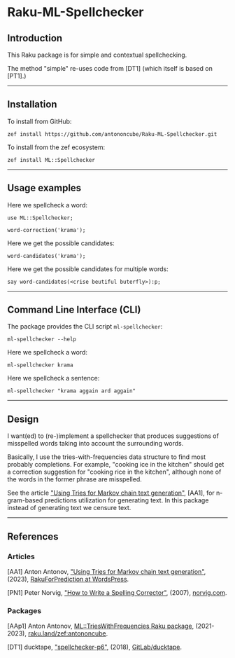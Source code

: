 # Raku-ML-Spellchecker

## Introduction

This Raku package is for simple and contextual spellchecking.

The method "simple" re-uses code from [DT1] (which itself is based on [PT1].) 

------

## Installation

To install from GitHub:

```
zef install https://github.com/antononcube/Raku-ML-Spellchecker.git
```

To install from the zef ecosystem:

```
zef install ML::Spellchecker
```

------

## Usage examples

Here we spellcheck a word:

```perl6
use ML::Spellchecker;

word-correction('krama');
```

Here we get the possible candidates:

```perl6
word-candidates('krama');
```

Here we get the possible candidates for multiple words:

```perl6
say word-candidates(<crise beutiful buterfly>):p;
```


------

## Command Line Interface (CLI)

The package provides the CLI script `ml-spellchecker`:

```shell
ml-spellchecker --help
```

Here we spellcheck a word:

```shell
ml-spellchecker krama
```

Here we spellcheck a sentence:

```shell
ml-spellchecker "krama aggain ard aggain"
```

------

## Design

I want(ed) to (re-)implement a spellchecker that produces suggestions of misspelled words taking into account the surrounding words.

Basically, I use the tries-with-frequencies data structure to find most probably completions. 
For example, "cooking ice in the kitchen" should get a correction suggestion for "cooking rice in the kitchen", 
although none of the words in the former phrase are misspelled.

See the article 
["Using Tries for Markov chain text generation"](https://rakuforprediction.wordpress.com/2023/01/29/using-tries-for-markov-chain-text-generation/), [AA1],
for n-gram-based predictions utilization for generating text. In this package instead of generating text we censure text. 

------

## References

### Articles

[AA1] Anton Antonov,
["Using Tries for Markov chain text generation"](https://rakuforprediction.wordpress.com/2023/01/29/using-tries-for-markov-chain-text-generation/),
(2023),
[RakuForPrediction at WordsPress](https://rakuforprediction.wordpress.com).

[PN1] Peter Norvig,
["How to Write a Spelling Corrector"](http://norvig.com/spell-correct.html),
(2007),
[norvig.com](http://norvig.com).

### Packages

[AAp1] Anton Antonov,
[ML::TriesWithFrequencies Raku package](https://raku.land/zef:antononcube/ML::TriesWithFrequencies),
(2021-2023),
[raku.land/zef:antononcube](https://raku.land/zef:antononcube).

[DT1] ducktape,
["spellchecker-p6"](https://gitlab.com/ducktape/spellchecker-p6),
(2018),
[GitLab/ducktape](https://gitlab.com/ducktape).


